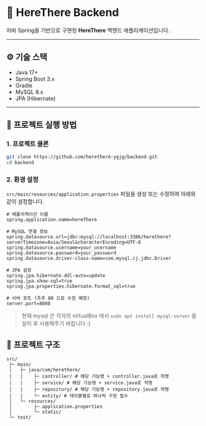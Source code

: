 # 🌱 HereThere Backend

자바 Spring을 기반으로 구현된 **HereThere** 백엔드 애플리케이션입니다.

---

## ⚙ 기술 스택

- Java 17+
- Spring Boot 3.x
- Gradle
- MySQL 8.x
- JPA (Hibernate)

---

## 🚀 프로젝트 실행 방법

### 1. 프로젝트 클론

```bash
git clone https://github.com/herethere-ygjg/backend.git
cd backend
```
### 2. 환경 설정
`src/main/resources/application.properties` 파일을 생성 또는 수정하여 아래와 같이 설정합니다.

```
# 애플리케이션 이름
spring.application.name=hereThere

# MySQL 연결 정보
spring.datasource.url=jdbc:mysql://localhost:3306/herethere?serverTimezone=Asia/Seoul&characterEncoding=UTF-8
spring.datasource.username=your_username
spring.datasource.password=your_password
spring.datasource.driver-class-name=com.mysql.cj.jdbc.Driver

# JPA 설정
spring.jpa.hibernate.ddl-auto=update
spring.jpa.show-sql=true
spring.jpa.properties.hibernate.format_sql=true

# 서버 포트 (추후 80 으로 수정 예정)
server.port=8080

```
> 현재 mysql 은 각자의 virtualBox 에서 `sudo apt install mysql-server` 을 설치 후 사용해주기 바랍니다 :)

## 📂 프로젝트 구조

```
src/
 ├─ main/
 │   ├─ java/com/herethere/
 │   │    ├─ controller/ # 해당 기능명 + controller.java로 작명
 │   │    ├─ service/ # 해당 기능명 + service.java로 작명
 │   │    ├─ repository/ # 해당 기능명 + repository.java로 작명
 │   │    └─ entity/ # 테이블별로 하나씩 구현 필수
 │   └─ resources/
 │        ├─ application.properties  
 │        └─ static/
 └─ test/
 ```
